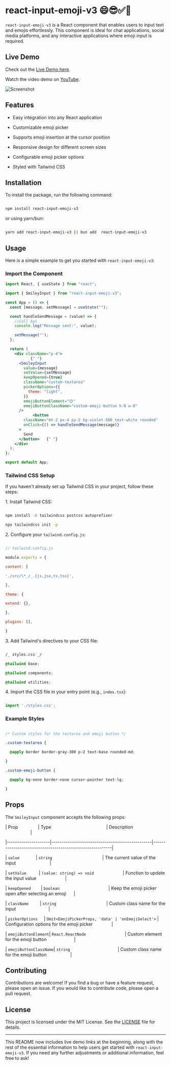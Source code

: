 # react-input-emoji-v3 😄😎✅👀

`react-input-emoji-v3` is a React component that enables users to input text and emojis effortlessly. This component is ideal for chat applications, social media platforms, and any interactive applications where emoji input is required.

## Live Demo

Check out the  [Live Demo here](https://smiley-input.vercel.app/).

Watch the video demo on [YouTube](https://youtu.be/PTPCZTBhw9Y).

![Screenshot](https://raw.githubusercontent.com/awebcode/smiley-input/master/src/assets/smiley-input.png)

## Features

- Easy integration into any React application

- Customizable emoji picker

- Supports emoji insertion at the cursor position

- Responsive design for different screen sizes

- Configurable emoji picker options

- Styled with Tailwind CSS

## Installation

To install the package, run the following command:

```bash

npm install react-input-emoji-v3

```

or using yarn/bun:

```bash

yarn add react-input-emoji-v3 || bun add  react-input-emoji-v3

```

## Usage

Here is a simple example to get you started with `react-input-emoji-v3`:

### Import the Component

```jsx
import React, { useState } from "react";

import { SmileyInput } from "react-input-emoji-v3";

const App = () => {
  const [message, setMessage] = useState("");

  const handleSendMessage = (value) => {
    //Call Api
    console.log("Message sent:", value);

    setMessage("");
  };

  return (
    <div className="p-4">
           {" "}
      <SmileyInput
        value={message}
        setValue={setMessage}
        keepOpened={true}
        className="custom-textarea"
        pickerOptions={{
          theme: "light",
        }}
        emojiButtonElement="😊"
        emojiButtonClassName="custom-emoji-button h-8 w-8"
      />
            <button
        className="mt-2 px-4 py-2 bg-violet-500 text-white rounded"
        onClick={() => handleSendMessage(message)}
      >
        Send
      </button>   {" "}
    </div>
  );
};

export default App;
```

### Tailwind CSS Setup

If you haven't already set up Tailwind CSS in your project, follow these steps:

1\. Install Tailwind CSS:

```bash

npm install -D tailwindcss postcss autoprefixer

npx tailwindcss init -p

```

2\. Configure your `tailwind.config.js`:

```js

// tailwind.config.js

module.exports = {

content: [

'./src/\*_/_.{js,jsx,ts,tsx}',

],

theme: {

extend: {},

},

plugins: [],

}

```

3\. Add Tailwind's directives to your CSS file:

```css

/_ styles.css _/

@tailwind base;

@tailwind components;

@tailwind utilities;

```

4\. Import the CSS file in your entry point (e.g., `index.tsx`):

```jsx

import './styles.css';

```

### Example Styles

```css

/* Custom styles for the textarea and emoji button */

.custom-textarea {

  @apply border border-gray-300 p-2 text-base rounded-md;

}

.custom-emoji-button {

  @apply bg-none border-none cursor-pointer text-lg;

}

```

## Props

The `SmileyInput` component accepts the following props:

| Prop                | Type                                            | Description                                              |

|---------------------|-------------------------------------------------|----------------------------------------------------------|

| `value`             | `string`                                        | The current value of the input                           |

| `setValue`          | `(value: string) => void`                       | Function to update the input value                       |

| `keepOpened`        | `boolean`                                       | Keep the emoji picker open after selecting an emoji      |

| `className`         | `string`                                        | Custom class name for the input                          |

| `pickerOptions`     | `Omit<EmojiPickerProps, 'data' | 'onEmojiSelect'>` | Configuration options for the emoji picker               |

| `emojiButtonElement`| `React.ReactNode`                               | Custom element for the emoji button                      |

| `emojiButtonClassName`| `string`                                      | Custom class name for the emoji button                   |

## Contributing

Contributions are welcome! If you find a bug or have a feature request, please open an issue. If you would like to contribute code, please open a pull request.

## License

This project is licensed under the MIT License. See the [LICENSE](./LICENSE) file for details.

---

This README now includes live demo links at the beginning, along with the rest of the essential information to help users get started with `react-input-emoji-v3`. If you need any further adjustments or additional information, feel free to ask!
